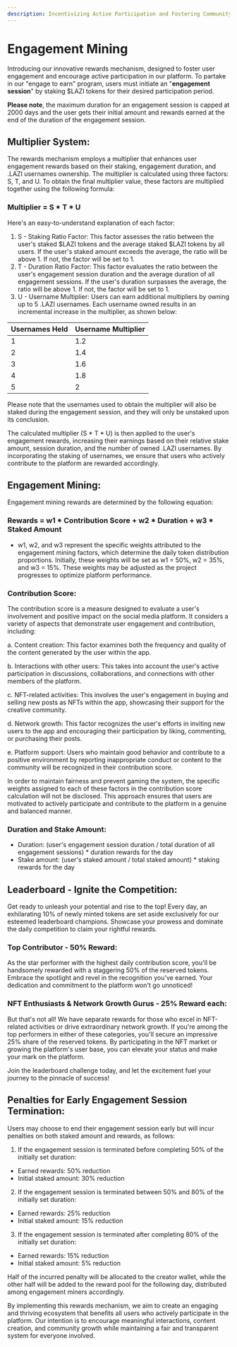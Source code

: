 ```yaml
---
description: Incentivizing Active Participation and Fostering Community Growth in LAZI
---
```


# Engagement Mining

Introducing our innovative rewards mechanism, designed to foster user engagement and encourage active participation in our platform. To partake in our "engage to earn" program, users must initiate an "**engagement session**" by staking $LAZI tokens for their desired participation period.&#x20;

**Please note**, the maximum duration for an engagement session is capped at 2000 days and the user gets their initial amount and rewards earned at the end of the duration of the engagement session.

## Multiplier System:

The rewards mechanism employs a multiplier that enhances user engagement rewards based on their staking, engagement duration, and .LAZI usernames ownership. The multiplier is calculated using three factors: S, T, and U. To obtain the final multiplier value, these factors are multiplied together using the following formula:

### Multiplier = S \* T \* U

Here's an easy-to-understand explanation of each factor:

1. S - Staking Ratio Factor: This factor assesses the ratio between the user's staked $LAZI tokens and the average staked $LAZI tokens by all users. If the user's staked amount exceeds the average, the ratio will be above 1. If not, the factor will be set to 1.
2. T - Duration Ratio Factor: This factor evaluates the ratio between the user's engagement session duration and the average duration of all engagement sessions. If the user's duration surpasses the average, the ratio will be above 1. If not, the factor will be set to 1.
3. U - Username Multiplier: Users can earn additional multipliers by owning up to 5 .LAZI usernames. Each username owned results in an incremental increase in the multiplier, as shown below:

| Usernames Held | Username Multiplier |
| -------------- | ------------------- |
| 1              | 1.2                 |
| 2              | 1.4                 |
| 3              | 1.6                 |
| 4              | 1.8                 |
| 5              | 2                   |

Please note that the usernames used to obtain the multiplier will also be staked during the engagement session, and they will only be unstaked upon its conclusion.

The calculated multiplier (S \* T \* U) is then applied to the user's engagement rewards, increasing their earnings based on their relative stake amount, session duration, and the number of owned .LAZI usernames. By incorporating the staking of usernames, we ensure that users who actively contribute to the platform are rewarded accordingly.

## Engagement Mining:

Engagement mining rewards are determined by the following equation:

### Rewards = w1 \* Contribution Score + w2 \* Duration + w3 \* Staked Amount

* w1, w2, and w3 represent the specific weights attributed to the engagement mining factors, which determine the daily token distribution proportions. Initially, these weights will be set as w1 = 50%, w2 = 35%, and w3 = 15%. These weights may be adjusted as the project progresses to optimize platform performance.

&#x20;

### Contribution Score:

The contribution score is a measure designed to evaluate a user's involvement and positive impact on the social media platform. It considers a variety of aspects that demonstrate user engagement and contribution, including:

a. Content creation: This factor examines both the frequency and quality of the content generated by the user within the app.

b. Interactions with other users: This takes into account the user's active participation in discussions, collaborations, and connections with other members of the platform.

c. NFT-related activities: This involves the user's engagement in buying and selling new posts as NFTs within the app, showcasing their support for the creative community.

d. Network growth: This factor recognizes the user's efforts in inviting new users to the app and encouraging their participation by liking, commenting, or purchasing their posts.

e. Platform support: Users who maintain good behavior and contribute to a positive environment by reporting inappropriate conduct or content to the community will be recognized in their contribution score.

In order to maintain fairness and prevent gaming the system, the specific weights assigned to each of these factors in the contribution score calculation will not be disclosed. This approach ensures that users are motivated to actively participate and contribute to the platform in a genuine and balanced manner.

### Duration and Stake Amount:

* Duration: (user's engagement session duration / total duration of all engagement sessions) \* duration rewards for the day
* Stake amount: (user's staked amount / total staked amount) \* staking rewards for the day

&#x20;

## Leaderboard - Ignite the Competition:

Get ready to unleash your potential and rise to the top! Every day, an exhilarating 10% of newly minted tokens are set aside exclusively for our esteemed leaderboard champions. Showcase your prowess and dominate the daily competition to claim your rightful rewards.

### **Top Contributor - 50% Reward:**

As the star performer with the highest daily contribution score, you'll be handsomely rewarded with a staggering 50% of the reserved tokens. Embrace the spotlight and revel in the recognition you've earned. Your dedication and commitment to the platform won't go unnoticed!

### **NFT Enthusiasts & Network Growth Gurus - 25% Reward each:**

But that's not all! We have separate rewards for those who excel in NFT-related activities or drive extraordinary network growth. If you're among the top performers in either of these categories, you'll secure an impressive 25% share of the reserved tokens. By participating in the NFT market or growing the platform's user base, you can elevate your status and make your mark on the platform.

Join the leaderboard challenge today, and let the excitement fuel your journey to the pinnacle of success!

&#x20;

## Penalties for Early Engagement Session Termination:

Users may choose to end their engagement session early but will incur penalties on both staked amount and rewards, as follows:

1. If the engagement session is terminated before completing 50% of the initially set duration:

* Earned rewards: 50% reduction
* Initial staked amount: 30% reduction

2. If the engagement session is terminated between 50% and 80% of the initially set duration:

* Earned rewards: 25% reduction
* Initial staked amount: 15% reduction

3. If the engagement session is terminated after completing 80% of the initially set duration:

* Earned rewards: 15% reduction
* Initial staked amount: 5% reduction

Half of the incurred penalty will be allocated to the creator wallet, while the other half will be added to the reward pool for the following day, distributed among engagement miners accordingly.

By implementing this rewards mechanism, we aim to create an engaging and thriving ecosystem that benefits all users who actively participate in the platform. Our intention is to encourage meaningful interactions, content creation, and community growth while maintaining a fair and transparent system for everyone involved.
